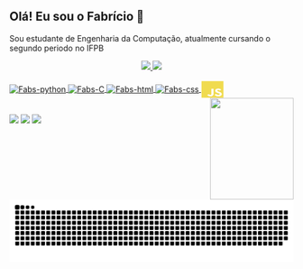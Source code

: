 ## Olá! Eu sou o Fabrício 👋
 
<span align="center">Sou estudante de Engenharia da Computação, atualmente cursando o segundo periodo no IFPB</span>

<div align="center">
  <a href="https://github.com/FabsMS">
  <img height="180em" src="https://github-readme-stats.vercel.app/api?username=FabsMS&show_icons=true&theme=dracula&include_all_commits=true&count_private=true"/>
  <img height="180em" src="https://github-readme-stats.vercel.app/api/top-langs/?username=FabsMS&layout=compact&langs_count=7&theme=react"/>
</div>
  
<div style="display: inline_block"><br>
  <img align="center" alt="Fabs-python" height="30" width="40" src="https://cdn.jsdelivr.net/gh/devicons/devicon/icons/python/python-original.svg" />
  <img align="center" alt="Fabs-C" height="30" width="40" src="https://cdn.jsdelivr.net/gh/devicons/devicon/icons/c/c-plain.svg" />
  <img align="center" alt="Fabs-html" height="30" width="40" src="https://cdn.jsdelivr.net/gh/devicons/devicon/icons/html5/html5-original-wordmark.svg" />
  <img align="center" alt="Fabs-css" height="30" width="40" src="https://cdn.jsdelivr.net/gh/devicons/devicon/icons/css3/css3-original-wordmark.svg" />
  <img align="center" alt="Fabs-Js" height="30" width="40" src="https://raw.githubusercontent.com/devicons/devicon/master/icons/javascript/javascript-plain.svg">
  <img align="right" width="148" height="180" src="https://media0.giphy.com/media/BWYS3xLAYVrQWSqrzj/200w.webp?cid=ecf05e477zzv69z6kcfea672waofcakxdugjnidop3ay9hm5&rid=200w.webp&ct=g">
</div>
  
##

<div> 
  <a href="https://www.instagram.com/yagami_fabricio/" target="_blank"><img src="https://img.shields.io/badge/-Instagram-%23E4405F?style=for-the-badge&logo=instagram&logoColor=white" target="_blank"></a> 
  <a href = "mailto:fabricioms.pessoal@gmail"><img src="https://img.shields.io/badge/-Gmail-%23333?style=for-the-badge&logo=gmail&logoColor=white" target="_blank"></a>
  <a href="https://www.linkedin.com/in/fabricio-moreno-60a8b121a/" target="_blank"><img src="https://img.shields.io/badge/-LinkedIn-%230077B5?style=for-the-badge&logo=linkedin&logoColor=white" target="_blank"></a> 
 
 ![Snake animation](https://github.com/FabsMS/FabsMS/blob/output/github-contribution-grid-snake.svg)
 
</div>


